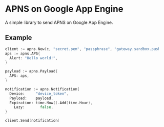 # APNS on Google App Engine

A simple library to send APNS on Google App Engine.

## Example

```go
client := apns.New(c, "secret.pem", "passphrase", "gateway.sandbox.push.apple.com", "2195")
aps := apns.APS{
  Alert: "Hello world!",
}

payload := apns.Payload{
  APS: aps,
}

notification := apns.Notification{
  Device:     "device_token",
  Payload:    payload,
  Expiration: time.Now().Add(time.Hour),
	Lazy:       false,
}

client.Send(notification)
```
